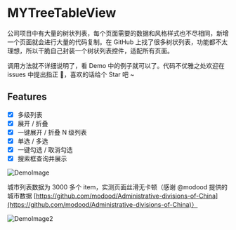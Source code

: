 # MYTreeTableView

公司项目中有大量的树状列表，每个页面需要的数据和风格样式也不尽相同，新增一个页面就会进行大量的代码复制。在 GitHub 上找了很多树状列表，功能都不太理想，所以干脆自己封装一个树状列表控件，适配所有页面。

调用方法就不详细说明了，看 Demo 中的例子就可以了。代码不优雅之处欢迎在 issues 中提出指正 🤝，喜欢的话给个 Star 吧 ~

## Features

- [x] 多级列表
- [x] 展开 / 折叠
- [x] 一键展开 / 折叠 N 级列表
- [x] 单选 / 多选
- [x] 一键勾选 / 取消勾选
- [x] 搜索框查询并展示

![DemoImage](https://github.com/mayan29/TreeTableView/blob/master/DemoImage.gif)

城市列表数据为 3000 多个 item，实测页面丝滑无卡顿（感谢 @modood 提供的城市数据 [https://github.com/modood/Administrative-divisions-of-China](https://github.com/modood/Administrative-divisions-of-China)）

![DemoImage2](https://github.com/mayan29/TreeTableView/blob/master/DemoImage2.gif)

